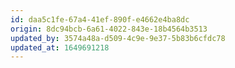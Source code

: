 ```yaml
---
id: daa5c1fe-67a4-41ef-890f-e4662e4ba8dc
origin: 8dc94bcb-6a61-4022-843e-18b4564b3513
updated_by: 3574a48a-d509-4c9e-9e37-5b83b6cfdc78
updated_at: 1649691218
---
```

